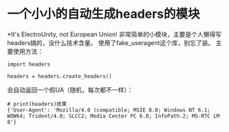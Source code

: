 # 一个小小的自动生成headers的模块
*It's ElectroUnity, not European Union!
非常简单的小模块，主要是个人懒得写headers搞的，没什么技术含量。
使用了fake_useragent这个库，别忘了装。
主要使用方法：
```
import headers

headers = headers.create_headers()
```
会自动返回一个假UA（随机，每次都不一样）：
```
# print(headers)效果
{'User-Agent': 'Mozilla/4.0 (compatible; MSIE 8.0; Windows NT 6.1; WOW64; Trident/4.0; SLCC2; Media Center PC 6.0; InfoPath.2; MS-RTC LM 8'}
```

